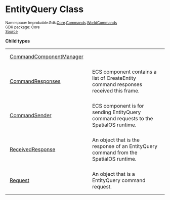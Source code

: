 
# EntityQuery Class
<sup>
Namespace: Improbable.Gdk.<a href="{{urlRoot}}/api/core-index">Core</a>.<a href="{{urlRoot}}/api/core/commands-index">Commands</a>.<a href="{{urlRoot}}/api/core/commands/world-commands">WorldCommands</a><br/>
GDK package: Core<br/>
<a href="https://www.github.com/spatialos/gdk-for-unity/blob/f54d7cdc/workers/unity/Packages/com.improbable.gdk.core/Commands/WorldCommands/EntityQuery.cs/#L14">Source</a>
<style>
a code {
                    padding: 0em 0.25em!important;
}
code {
                    background-color: #ffffff!important;
}
</style>
</sup>






</p>

<b>Child types</b>

<table>
<tr>
<td style="padding: 14px; border: none; width: 23ch"><a href="{{urlRoot}}/api/core/commands/world-commands/entity-query/command-component-manager">CommandComponentManager</a></td>
<td style="padding: 14px; border: none;"></td>
</tr>
<tr>
<td style="padding: 14px; border: none; width: 23ch"><a href="{{urlRoot}}/api/core/commands/world-commands/entity-query/command-responses">CommandResponses</a></td>
<td style="padding: 14px; border: none;">ECS component contains a list of CreateEntity command responses received this frame. </td>
</tr>
<tr>
<td style="padding: 14px; border: none; width: 23ch"><a href="{{urlRoot}}/api/core/commands/world-commands/entity-query/command-sender">CommandSender</a></td>
<td style="padding: 14px; border: none;">ECS component is for sending EntityQuery command requests to the SpatialOS runtime. </td>
</tr>
<tr>
<td style="padding: 14px; border: none; width: 23ch"><a href="{{urlRoot}}/api/core/commands/world-commands/entity-query/received-response">ReceivedResponse</a></td>
<td style="padding: 14px; border: none;">An object that is the response of an EntityQuery command from the SpatialOS runtime. </td>
</tr>
<tr>
<td style="padding: 14px; border: none; width: 23ch"><a href="{{urlRoot}}/api/core/commands/world-commands/entity-query/request">Request</a></td>
<td style="padding: 14px; border: none;">An object that is a EntityQuery command request. </td>
</tr>
</table>












